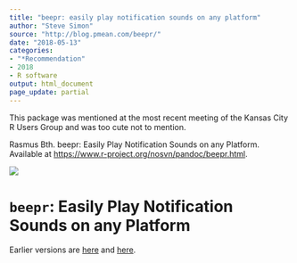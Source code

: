 ```yaml
---
title: "beepr: easily play notification sounds on any platform"
author: "Steve Simon"
source: "http://blog.pmean.com/beepr/"
date: "2018-05-13"
categories:
- "*Recommendation"
- 2018
- R software
output: html_document
page_update: partial
---
```


This package was mentioned at the most recent meeting of the Kansas City
R Users Group and was too cute not to mention.

<!---More--->

Rasmus B<e5><e5>th. beepr: Easily Play Notification Sounds on any Platform.
Available at <https://www.r-project.org/nosvn/pandoc/beepr.html>.

![](http://www.pmean.com/new-images/18/beepr01.png)



`beepr`: Easily Play Notification Sounds on any Platform
========================================================


Earlier versions are [here][sim1] and [here][sim2].
 
[sim1]: http://blog.pmean.com/beepr/
[sim2]: http://new.pmean.com/beepr/
 
